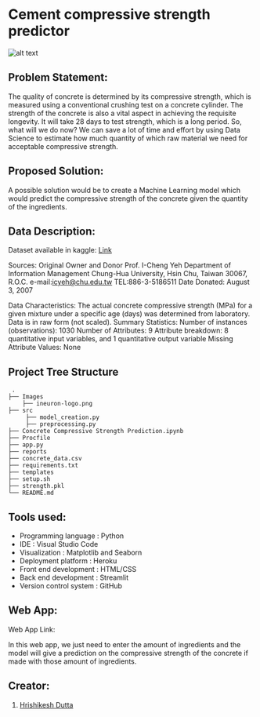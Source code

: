 # Cement compressive strength predictor

![alt text](https://thumbs.dreamstime.com/z/laboratory-testing-building-materials-concrete-cube-compressive-strength-test-sample-cracked-176634173.jpg)


## Problem Statement:

The quality of concrete is determined by its compressive strength, which is measured
using a conventional crushing test on a concrete cylinder. The strength of the concrete
is also a vital aspect in achieving the requisite longevity. It will take 28 days to test
strength, which is a long period. So, what will we do now? We can save a lot of time and
effort by using Data Science to estimate how much quantity of which raw material we
need for acceptable compressive strength.

## Proposed Solution:

A possible solution would be to create a Machine Learning model which would predict the compressive strength of the concrete given the quantity of the ingredients.  

## Data Description:

Dataset available in kaggle: [Link](https://www.kaggle.com/elikplim/concrete-compressive-strength-data-set)

Sources:
Original Owner and Donor
Prof. I-Cheng Yeh
Department of Information Management
Chung-Hua University,
Hsin Chu, Taiwan 30067, R.O.C.
e-mail:icyeh@chu.edu.tw
TEL:886-3-5186511
Date Donated: August 3, 2007

Data Characteristics:
The actual concrete compressive strength (MPa) for a given mixture under a
specific age (days) was determined from laboratory. Data is in raw form (not scaled).
Summary Statistics:
Number of instances (observations): 1030
Number of Attributes: 9
Attribute breakdown: 8 quantitative input variables, and 1 quantitative output variable
Missing Attribute Values: None

## Project Tree Structure
```
 .
├── Images
    ├── ineuron-logo.png
├── src
     ├── model_creation.py
     ├── preprocessing.py
├── Concrete Compressive Strength Prediction.ipynb
├── Procfile
├── app.py
├── reports
├── concrete_data.csv
├── requirements.txt
├── templates
├── setup.sh
├── strength.pkl
└── README.md
```

## Tools used:

- Programming language : Python
- IDE : Visual Studio Code
- Visualization : Matplotlib and Seaborn
- Deployment platform : Heroku
- Front end development : HTML/CSS
- Back end development : Streamlit
- Version control system : GitHub

## Web App:

Web App Link: 

In this web app, we just need to enter the amount of ingredients and the model will give a prediction on the compressive strength of the concrete if made with those amount of ingredients.

## Creator:

1. [Hrishikesh Dutta](https://www.linkedin.com/in/hrishikesh-dutta-6776321a0)



